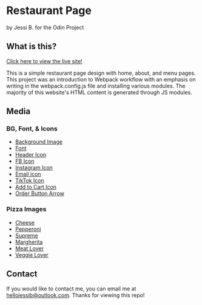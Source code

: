 # Restaurant Page

by Jessi B. for the Odin Project

## What is this?

[Click here to view the live site!](http://www.baumjessi.github.io/restaurant-page)

This is a simple restaurant page design with home, about, and menu pages. This project was
an introduction to Webpack workflow with an emphasis on writing in the webpack.config.js file
and installing various modules. The majority of this website's HTML content is generated 
through JS modules.

## Media
### BG, Font, & Icons
- [Background Image](https://unsplash.com/photos/a-display-case-filled-with-lots-of-pizzas-3bdXRhUdYtw)
- [Font](https://www.fontsquirrel.com/fonts/air-america)
- [Header Icon](https://www.flaticon.com/free-icon/pizza_161554?term=pizza&page=1&position=72&origin=search&related_id=161554)
- [FB Icon](https://www.flaticon.com/free-icon/facebook_3669678?term=facebook&page=1&position=20&origin=search&related_id=3669678)
- [Instagram Icon](https://www.flaticon.com/free-icon/instagram_1384015?term=instagram&page=1&position=6&origin=search&related_id=1384015)
- [Email icon](https://www.flaticon.com/free-icon/email_3178158?term=email&page=1&position=1&origin=search&related_id=3178158)
- [TikTok Icon](https://www.flaticon.com/free-icon/tiktok_3669950?term=tik+tok&page=1&position=9&origin=search&related_id=3669950)
- [Add to Cart Icon](https://www.flaticon.com/free-icon/add-cart_4153710?term=add+to+cart&page=1&position=7&origin=search&related_id=4153710)
- [Order Button Arrow](https://www.flaticon.com/free-icon/fast-forward_724927?term=arrow&page=1&position=4&origin=search&related_id=724927)

### Pizza Images
- [Cheese](https://unsplash.com/photos/a-pizza-sitting-on-top-of-a-wooden-cutting-board-7wM-Ad3p56E)
- [Pepperoni](https://unsplash.com/photos/a-pepperoni-pizza-sitting-on-top-of-a-wooden-cutting-board-xIqVfW8XUt4)
- [Supreme](https://unsplash.com/photos/a-pizza-sitting-on-top-of-a-piece-of-paper-pWqMo3bhv3A?modal=%5B%22Subscribe%22%2C%7B%22sourceAsset%22%3A%5B%22Photos%22%2C%7B%22slug%22%3A%22a-pizza-sitting-on-top-of-a-piece-of-paper-pWqMo3bhv3A%22%7D%5D%7D%5D)
- [Margherita](https://unsplash.com/photos/pizza-on-brown-wooden-table-PKfz98depf0)
- [Meat Lover](https://unsplash.com/photos/pizza-with-cheese-and-tomato-_P76trHTWDE)
- [Veggie Lover](https://unsplash.com/photos/a-pizza-sitting-on-top-of-a-wooden-cutting-board-50oL45AbE74;)

## Contact
If you would like to contact me, you can email me at hellojessib@outlook.com. Thanks for viewing this repo! 
